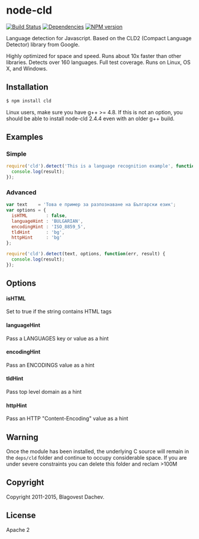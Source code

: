 # node-cld
[![Build Status](https://secure.travis-ci.org/dachev/node-cld.png)](http://travis-ci.org/#!/dachev/node-cld)
[![Dependencies](https://david-dm.org/dachev/node-cld.png)](https://david-dm.org/dachev/node-cld)
[![NPM version](https://badge.fury.io/js/cld.svg)](http://badge.fury.io/js/cld)

Language detection for Javascript. Based on the CLD2 (Compact Language Detector) library from Google.

Highly optimized for space and speed. Runs about 10x faster than other libraries. Detects over 160 languages. Full test coverage. Runs on Linux, OS X, and Windows.

## Installation

```bash
$ npm install cld
```

Linux users, make sure you have g++ >= 4.8. If this is not an option, you should be able to install node-cld 2.4.4 even with an older g++ build.

## Examples
### Simple
```js
require('cld').detect('This is a language recognition example', function(err, result) {
  console.log(result);
});
```

### Advanced
```js
var text    = 'Това е пример за разпознаване на Български език';
var options = {
  isHTML       : false,
  languageHint : 'BULGARIAN',
  encodingHint : 'ISO_8859_5',
  tldHint      : 'bg',
  httpHint     : 'bg'
};

require('cld').detect(text, options, function(err, result) {
  console.log(result);
});
```


## Options

#### isHTML

Set to true if the string contains HTML tags

#### languageHint

Pass a LANGUAGES key or value as a hint

#### encodingHint

Pass an ENCODINGS value as a hint

#### tldHint

Pass top level domain as a hint

#### httpHint

Pass an HTTP "Content-Encoding" value as a hint

## Warning
Once the module has been installed, the underlying C source will remain in the ```deps/cld``` folder and continue to occupy considerable space. If you are under severe constraints you can delete this folder and reclam >100M

## Copyright
Copyright 2011-2015, Blagovest Dachev.

## License
Apache 2
